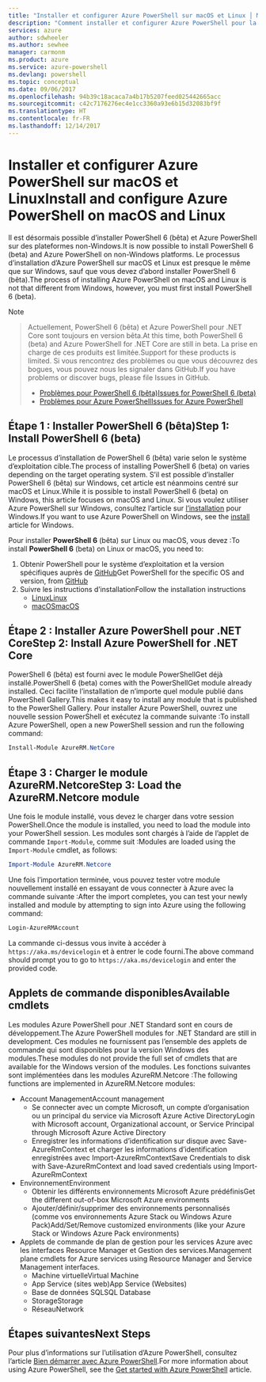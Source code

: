 ```yaml
---
title: "Installer et configurer Azure PowerShell sur macOS et Linux │ Microsoft Docs"
description: "Comment installer et configurer Azure PowerShell pour la première utilisation sur macOS et Linux."
services: azure
author: sdwheeler
ms.author: sewhee
manager: carmonm
ms.product: azure
ms.service: azure-powershell
ms.devlang: powershell
ms.topic: conceptual
ms.date: 09/06/2017
ms.openlocfilehash: 94b39c18acaca7a4b17b5207feed025442665acc
ms.sourcegitcommit: c42c7176276ec4e1cc3360a93e6b15d32083bf9f
ms.translationtype: HT
ms.contentlocale: fr-FR
ms.lasthandoff: 12/14/2017
---
```

# <a name="install-and-configure-azure-powershell-on-macos-and-linux"></a><span data-ttu-id="834c7-103">Installer et configurer Azure PowerShell sur macOS et Linux</span><span class="sxs-lookup"><span data-stu-id="834c7-103">Install and configure Azure PowerShell on macOS and Linux</span></span>

<span data-ttu-id="834c7-104">Il est désormais possible d’installer PowerShell 6 (bêta) et Azure PowerShell sur des plateformes non-Windows.</span><span class="sxs-lookup"><span data-stu-id="834c7-104">It is now possible to install PowerShell 6 (beta) and Azure PowerShell on non-Windows platforms.</span></span>
<span data-ttu-id="834c7-105">Le processus d’installation d’Azure PowerShell sur macOS et Linux est presque le même que sur Windows, sauf que vous devez d’abord installer PowerShell 6 (bêta).</span><span class="sxs-lookup"><span data-stu-id="834c7-105">The process of installing Azure PowerShell on macOS and Linux is not that different from Windows, however, you must first install PowerShell 6 (beta).</span></span>

> [!NOTE]

> <span data-ttu-id="834c7-106">Actuellement, PowerShell 6 (bêta) et Azure PowerShell pour .NET Core sont toujours en version bêta.</span><span class="sxs-lookup"><span data-stu-id="834c7-106">At this time, both PowerShell 6 (beta) and Azure PowerShell for .NET Core are still in beta.</span></span>
> <span data-ttu-id="834c7-107">La prise en charge de ces produits est limitée.</span><span class="sxs-lookup"><span data-stu-id="834c7-107">Support for these products is limited.</span></span> <span data-ttu-id="834c7-108">Si vous rencontrez des problèmes ou que vous découvrez des bogues, vous pouvez nous les signaler dans GitHub.</span><span class="sxs-lookup"><span data-stu-id="834c7-108">If you have problems or discover bugs, please file Issues in GitHub.</span></span>
>
> * [<span data-ttu-id="834c7-109">Problèmes pour PowerShell 6 (bêta)</span><span class="sxs-lookup"><span data-stu-id="834c7-109">Issues for PowerShell 6 (beta)</span></span>](https://github.com/PowerShell/PowerShell/issues)
> * [<span data-ttu-id="834c7-110">Problèmes pour Azure PowerShell</span><span class="sxs-lookup"><span data-stu-id="834c7-110">Issues for Azure PowerShell</span></span>](https://github.com/azure/azure-docs-powershell/issues)

## <a name="step-1-install-powershell-6-beta"></a><span data-ttu-id="834c7-111">Étape 1 : Installer PowerShell 6 (bêta)</span><span class="sxs-lookup"><span data-stu-id="834c7-111">Step 1: Install PowerShell 6 (beta)</span></span>

<span data-ttu-id="834c7-112">Le processus d’installation de PowerShell 6 (bêta) varie selon le système d’exploitation cible.</span><span class="sxs-lookup"><span data-stu-id="834c7-112">The process of installing PowerShell 6 (beta) on varies depending on the target operating system.</span></span>
<span data-ttu-id="834c7-113">S’il est possible d’installer PowerShell 6 (bêta) sur Windows, cet article est néanmoins centré sur macOS et Linux.</span><span class="sxs-lookup"><span data-stu-id="834c7-113">While it is possible to install PowerShell 6 (beta) on Windows, this article focuses on macOS and Linux.</span></span> <span data-ttu-id="834c7-114">Si vous voulez utiliser Azure PowerShell sur Windows, consultez l’article sur [l’installation](./install-azurerm-ps.md) pour Windows.</span><span class="sxs-lookup"><span data-stu-id="834c7-114">If you want to use Azure PowerShell on Windows, see the [install](./install-azurerm-ps.md) article for Windows.</span></span>

<span data-ttu-id="834c7-115">Pour installer **PowerShell 6** (bêta) sur Linux ou macOS, vous devez :</span><span class="sxs-lookup"><span data-stu-id="834c7-115">To install **PowerShell 6** (beta) on Linux or macOS, you need to:</span></span>

1. <span data-ttu-id="834c7-116">Obtenir PowerShell pour le système d’exploitation et la version spécifiques auprès de [GitHub](https://github.com/powershell/powershell#get-powershell)</span><span class="sxs-lookup"><span data-stu-id="834c7-116">Get PowerShell for the specific OS and version, from [GitHub](https://github.com/powershell/powershell#get-powershell)</span></span>
2. <span data-ttu-id="834c7-117">Suivre les instructions d’installation</span><span class="sxs-lookup"><span data-stu-id="834c7-117">Follow the installation instructions</span></span>
   - [<span data-ttu-id="834c7-118">Linux</span><span class="sxs-lookup"><span data-stu-id="834c7-118">Linux</span></span>](https://github.com/PowerShell/PowerShell/blob/master/docs/installation/linux.md)
   - [<span data-ttu-id="834c7-119">macOS</span><span class="sxs-lookup"><span data-stu-id="834c7-119">macOS</span></span>](https://github.com/PowerShell/PowerShell/blob/master/docs/installation/linux.md#macos-1012)

## <a name="step-2-install-azure-powershell-for-net-core"></a><span data-ttu-id="834c7-120">Étape 2 : Installer Azure PowerShell pour .NET Core</span><span class="sxs-lookup"><span data-stu-id="834c7-120">Step 2: Install Azure PowerShell for .NET Core</span></span>

<span data-ttu-id="834c7-121">PowerShell 6 (bêta) est fourni avec le module PowerShellGet déjà installé.</span><span class="sxs-lookup"><span data-stu-id="834c7-121">PowerShell 6 (beta) comes with the PowerShellGet module already installed.</span></span> <span data-ttu-id="834c7-122">Ceci facilite l’installation de n’importe quel module publié dans PowerShell Gallery.</span><span class="sxs-lookup"><span data-stu-id="834c7-122">This makes it easy to install any module that is published to the PowerShell Gallery.</span></span> <span data-ttu-id="834c7-123">Pour installer Azure PowerShell, ouvrez une nouvelle session PowerShell et exécutez la commande suivante :</span><span class="sxs-lookup"><span data-stu-id="834c7-123">To install Azure PowerShell, open a new PowerShell session and run the following command:</span></span>

```powershell
Install-Module AzureRM.NetCore
```

## <a name="step-3-load-the-azurermnetcore-module"></a><span data-ttu-id="834c7-124">Étape 3 : Charger le module AzureRM.Netcore</span><span class="sxs-lookup"><span data-stu-id="834c7-124">Step 3: Load the AzureRM.Netcore module</span></span>

<span data-ttu-id="834c7-125">Une fois le module installé, vous devez le charger dans votre session PowerShell.</span><span class="sxs-lookup"><span data-stu-id="834c7-125">Once the module is installed, you need to load the module into your PowerShell session.</span></span> <span data-ttu-id="834c7-126">Les modules sont chargés à l’aide de l’applet de commande `Import-Module`, comme suit :</span><span class="sxs-lookup"><span data-stu-id="834c7-126">Modules are loaded using the `Import-Module` cmdlet, as follows:</span></span>

```powershell
Import-Module AzureRM.Netcore
```

<span data-ttu-id="834c7-127">Une fois l’importation terminée, vous pouvez tester votre module nouvellement installé en essayant de vous connecter à Azure avec la commande suivante :</span><span class="sxs-lookup"><span data-stu-id="834c7-127">After the import completes, you can test your newly installed and module by attempting to sign into Azure using the following command:</span></span>

```powershell
Login-AzureRMAccount
```

<span data-ttu-id="834c7-128">La commande ci-dessus vous invite à accéder à `https://aka.ms/devicelogin` et à entrer le code fourni.</span><span class="sxs-lookup"><span data-stu-id="834c7-128">The above command should prompt you to go to `https://aka.ms/devicelogin` and enter the provided code.</span></span>

## <a name="available-cmdlets"></a><span data-ttu-id="834c7-129">Applets de commande disponibles</span><span class="sxs-lookup"><span data-stu-id="834c7-129">Available cmdlets</span></span>

<span data-ttu-id="834c7-130">Les modules Azure PowerShell pour .NET Standard sont en cours de développement.</span><span class="sxs-lookup"><span data-stu-id="834c7-130">The Azure PowerShell modules for .NET Standard are still in development.</span></span> <span data-ttu-id="834c7-131">Ces modules ne fournissent pas l’ensemble des applets de commande qui sont disponibles pour la version Windows des modules.</span><span class="sxs-lookup"><span data-stu-id="834c7-131">These modules do not provide the full set of cmdlets that are available for the Windows version of the modules.</span></span> <span data-ttu-id="834c7-132">Les fonctions suivantes sont implémentées dans les modules AzureRM.Netcore :</span><span class="sxs-lookup"><span data-stu-id="834c7-132">The following functions are implemented in AzureRM.Netcore modules:</span></span>

* <span data-ttu-id="834c7-133">Account Management</span><span class="sxs-lookup"><span data-stu-id="834c7-133">Account management</span></span>
  - <span data-ttu-id="834c7-134">Se connecter avec un compte Microsoft, un compte d’organisation ou un principal du service via Microsoft Azure Active Directory</span><span class="sxs-lookup"><span data-stu-id="834c7-134">Login with Microsoft account, Organizational account, or Service Principal through Microsoft Azure Active Directory</span></span>
  - <span data-ttu-id="834c7-135">Enregistrer les informations d’identification sur disque avec Save-AzureRmContext et charger les informations d’identification enregistrées avec Import-AzureRmContext</span><span class="sxs-lookup"><span data-stu-id="834c7-135">Save Credentials to disk with Save-AzureRmContext and load saved credentials using Import-AzureRmContext</span></span>
* <span data-ttu-id="834c7-136">Environnement</span><span class="sxs-lookup"><span data-stu-id="834c7-136">Environment</span></span>
  - <span data-ttu-id="834c7-137">Obtenir les différents environnements Microsoft Azure prédéfinis</span><span class="sxs-lookup"><span data-stu-id="834c7-137">Get the different out-of-box Microsoft Azure environments</span></span>
  - <span data-ttu-id="834c7-138">Ajouter/définir/supprimer des environnements personnalisés (comme vos environnements Azure Stack ou Windows Azure Pack)</span><span class="sxs-lookup"><span data-stu-id="834c7-138">Add/Set/Remove customized environments (like your Azure Stack or Windows Azure Pack environments)</span></span>
* <span data-ttu-id="834c7-139">Applets de commande de plan de gestion pour les services Azure avec les interfaces Resource Manager et Gestion des services.</span><span class="sxs-lookup"><span data-stu-id="834c7-139">Management plane cmdlets for Azure services using Resource Manager and Service Management interfaces.</span></span>
  - <span data-ttu-id="834c7-140">Machine virtuelle</span><span class="sxs-lookup"><span data-stu-id="834c7-140">Virtual Machine</span></span>
  - <span data-ttu-id="834c7-141">App Service (sites web)</span><span class="sxs-lookup"><span data-stu-id="834c7-141">App Service (Websites)</span></span>
  - <span data-ttu-id="834c7-142">Base de données SQL</span><span class="sxs-lookup"><span data-stu-id="834c7-142">SQL Database</span></span>
  - <span data-ttu-id="834c7-143">Storage</span><span class="sxs-lookup"><span data-stu-id="834c7-143">Storage</span></span>
  - <span data-ttu-id="834c7-144">Réseau</span><span class="sxs-lookup"><span data-stu-id="834c7-144">Network</span></span>

## <a name="next-steps"></a><span data-ttu-id="834c7-145">Étapes suivantes</span><span class="sxs-lookup"><span data-stu-id="834c7-145">Next Steps</span></span>

<span data-ttu-id="834c7-146">Pour plus d’informations sur l’utilisation d’Azure PowerShell, consultez l’article [Bien démarrer avec Azure PowerShell](get-started-azureps.md).</span><span class="sxs-lookup"><span data-stu-id="834c7-146">For more information about using Azure PowerShell, see the [Get started with Azure PowerShell](get-started-azureps.md) article.</span></span>
